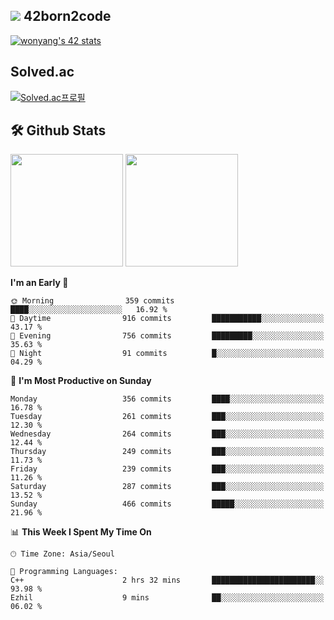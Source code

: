 
## <img src="https://img.shields.io/badge/-000000?style=flat&logo=42&logoColor=white"> 42born2code
[![wonyang's 42 stats](https://badge42.vercel.app/api/v2/cl5nhe5b6007809kydha7ht42/stats?cursusId=21&coalitionId=88)](https://profile.intra.42.fr/users/wonyang)

## Solved.ac
[![Solved.ac프로필](http://mazassumnida.wtf/api/v2/generate_badge?boj=bennyws)](https://solved.ac/bennyws)

## 🛠️ Github Stats
<p>
  <img height="180em" src="https://github-readme-stats-veggie-garden.vercel.app/api?username=gemstoneyang&show_icons=true&include_all_commits=true&bg_color=30,e96443,904e95&title_color=fff&text_color=fff">
  <img height="180em" src="https://github-readme-stats-veggie-garden.vercel.app/api/top-langs/?username=gemstoneyang&layout=compact&bg_color=30,e96443,904e95&title_color=fff&text_color=fff">
</p>

<!--START_SECTION:waka-->
**I'm an Early 🐤** 

```text
🌞 Morning                359 commits         ████░░░░░░░░░░░░░░░░░░░░░   16.92 % 
🌆 Daytime                916 commits         ███████████░░░░░░░░░░░░░░   43.17 % 
🌃 Evening                756 commits         █████████░░░░░░░░░░░░░░░░   35.63 % 
🌙 Night                  91 commits          █░░░░░░░░░░░░░░░░░░░░░░░░   04.29 % 
```
📅 **I'm Most Productive on Sunday** 

```text
Monday                   356 commits         ████░░░░░░░░░░░░░░░░░░░░░   16.78 % 
Tuesday                  261 commits         ███░░░░░░░░░░░░░░░░░░░░░░   12.30 % 
Wednesday                264 commits         ███░░░░░░░░░░░░░░░░░░░░░░   12.44 % 
Thursday                 249 commits         ███░░░░░░░░░░░░░░░░░░░░░░   11.73 % 
Friday                   239 commits         ███░░░░░░░░░░░░░░░░░░░░░░   11.26 % 
Saturday                 287 commits         ███░░░░░░░░░░░░░░░░░░░░░░   13.52 % 
Sunday                   466 commits         █████░░░░░░░░░░░░░░░░░░░░   21.96 % 
```


📊 **This Week I Spent My Time On** 

```text
🕑︎ Time Zone: Asia/Seoul

💬 Programming Languages: 
C++                      2 hrs 32 mins       ███████████████████████░░   93.98 % 
Ezhil                    9 mins              ██░░░░░░░░░░░░░░░░░░░░░░░   06.02 % 
```


<!--END_SECTION:waka-->
